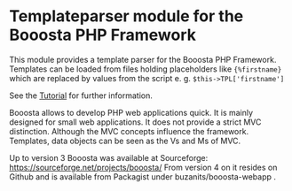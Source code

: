 # Templateparser module for the Booosta PHP Framework

This module provides a template parser for the Booosta PHP Framework. Templates can be loaded from files
holding placeholders like `{%firstname}` which are replaced by values from the script e. g. `$this->TPL['firstname']`

See the [Tutorial](tutorial.md) for further information.

Booosta allows to develop PHP web applications quick. It is mainly designed for small web applications.
It does not provide a strict MVC distinction. Although the MVC concepts influence the framework. Templates,
data objects can be seen as the Vs and Ms of MVC.

Up to version 3 Booosta was available at Sourceforge: https://sourceforge.net/projects/booosta/ From version
4 on it resides on Github and is available from Packagist under buzanits/booosta-webapp .
